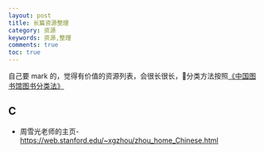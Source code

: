 ```yaml
---
layout: post
title: 长篇资源整理
category: 资源
keywords: 资源,整理
comments: true
toc: true
---
```

自己要 mark 的，觉得有价值的资源列表，会很长很长，分类方法按照[《中国图书馆图书分类法》](https://baike.baidu.com/item/%E4%B8%AD%E5%9B%BD%E5%9B%BE%E4%B9%A6%E9%A6%86%E5%9B%BE%E4%B9%A6%E5%88%86%E7%B1%BB%E6%B3%95/1919634?fromtitle=%E3%80%8A%E4%B8%AD%E5%9B%BD%E5%9B%BE%E4%B9%A6%E9%A6%86%E5%9B%BE%E4%B9%A6%E5%88%86%E7%B1%BB%E6%B3%95%E3%80%8B&fromid=5697985)

## C
- 周雪光老师的主页-https://web.stanford.edu/~xgzhou/zhou_home_Chinese.html

